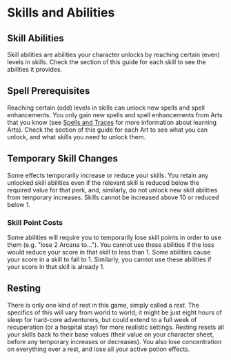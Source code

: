 # Skills and Abilities

## Skill Abilities

Skill abilities are abilities your character unlocks by reaching certain (even) levels in skills. Check the section of this guide for each skill to see the abilities it provides.

## Spell Prerequisites

Reaching certain (odd) levels in skills can unlock new spells and spell enhancements. You only gain new spells and spell enhancements from Arts that you know (see [Spells and Traces](/guide/spellcasting) for more information about learning Arts). Check the section of this guide for each Art to see what you can unlock, and what skills you need to unlock them.

## Temporary Skill Changes

Some effects temporarily increase or reduce your skills. You retain any unlocked skill abilities even if the relevant skill is reduced below the required value for that perk, and, similarly, do not unlock new skill abilities from temporary increases. Skills cannot be increased above 10 or reduced below 1.

### Skill Point Costs

Some abilities will require you to temporarily lose skill points in order to use them (e.g. "lose 2 Arcana to..."). You cannot use these abilities if the loss would reduce your score in that skill to less than 1.
Some abilities cause your score in a skill to fall to 1. Similarly, you cannot use these abilities if your score in that skill is already 1.

## Resting

There is only one kind of rest in this game, simply called a _rest_. The specifics of this will vary from world to world; it might be just eight hours of sleep for hard-core adventurers, but could extend to a full week of recuperation (or a hospital stay) for more realistic settings.
Resting resets all your skills back to their base values (their value on your character sheet, before any temporary increases or decreases). You also lose concentration on everything over a rest, and lose all your active potion effects.
